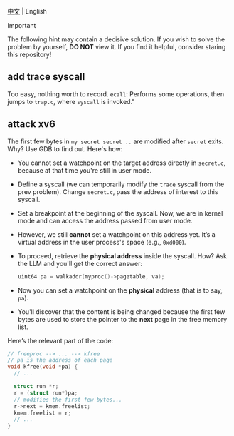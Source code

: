 [中文](./../zh/lab02_syscall_zh.md) | English

> [!IMPORTANT]  
> The following hint may contain a decisive solution. If you wish to solve the problem by yourself, **DO NOT** view it. If you find it helpful, consider staring this repository!

## add trace syscall

Too easy, nothing worth to record.
`ecall`: Performs some operations, then jumps to `trap.c`, where `syscall` is invoked."


## attack xv6

The first few bytes in `my secret secret ..` are modified after `secret` exits. Why? Use GDB to find out. Here's how:

* You cannot set a watchpoint on the target address directly in `secret.c`, because at that time you're still in user mode.
* Define a syscall (we can temporarily modify the `trace` syscall from the prev problem). Change `secret.c`, pass the address of interest to this syscall.
* Set a breakpoint at the beginning of the syscall. Now, we are in kernel mode and can access the address passed from user mode.
* However, we still **cannot** set a watchpoint on this address yet. It’s a virtual address in the user process's space (e.g., `0xd000`).
* To proceed, retrieve the **physical address** inside the syscall. How? Ask the LLM and you'll get the correct answer:

  ```c
  uint64 pa = walkaddr(myproc()->pagetable, va);
  ```
* Now you can set a watchpoint on the **physical** address (that is to say, `pa`).
* You'll discover that the content is being changed because the first few bytes are used to store the pointer to the **next** page in the free memory list.

Here’s the relevant part of the code:

```c
// freeproc --> ... --> kfree
// pa is the address of each page
void kfree(void *pa) {
  // ...

  struct run *r;
  r = (struct run*)pa;
  // modifies the first few bytes...
  r->next = kmem.freelist;
  kmem.freelist = r;
  // ...
}
```